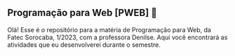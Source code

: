 ## Programação para Web [PWEB] 📗

Olá! Esse é o repositório para a matéria de Programação para Web, da Fatec Sorocaba, 1/2023, com a professora Denilse.
Aqui você encontrará as atividades que eu desenvolverei durante o semestre.


